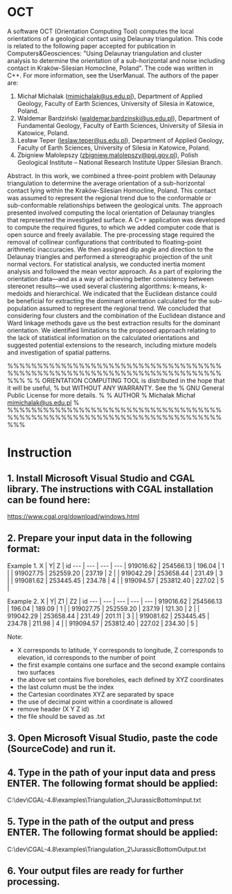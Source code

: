 # OCT
A software OCT (Orientation Computing Tool) computes the local orientations of a geological contact using Delaunay triangulation. This code is related to the following paper accepted for publication in Computers&Geosciences:
"Using Delaunay triangulation and cluster analysis to determine the orientation of a sub-horizontal and noise including contact in Kraków-Silesian Homocline, Poland". The code was written in C++. For more information, see the UserManual.
The authors of the paper are: 
1. Michał Michalak (mimichalak@us.edu.pl), Department of Applied Geology, Faculty of Earth Sciences, University of Silesia in Katowice, Poland.
2. Waldemar Bardziński (waldemar.bardzinski@us.edu.pl), Department of Fundamental Geology, Faculty of Earth Sciences, University of Silesia in Katowice, Poland.
3. Lesław Teper (leslaw.teper@us.edu.pl), Department of Applied Geology, Faculty of Earth Sciences, University of Silesia in Katowice, Poland.
4. Zbigniew Małolepszy (zbigniew.malolepszy@pgi.gov.pl), Polish Geological Institute – National Research Institute Upper Silesian Branch.

Abstract. 
In this work, we combined a three-point problem with Delaunay triangulation to determine the average orientation of a sub-horizontal contact lying within the Kraków-Silesian Homocline, Poland. This contact was assumed to represent the regional trend due to the conformable or sub-conformable relationships between the geological units. The approach presented involved computing the local orientation of Delaunay triangles that represented the investigated surface. A C++ application was developed to compute the required figures, to which we added computer code that is open source and freely available. The pre-processing stage required the removal of collinear configurations that contributed to floating-point arithmetic inaccuracies. We then assigned dip angle and direction to the Delaunay triangles and performed a stereographic projection of the unit normal vectors. For statistical analysis, we conducted inertia moment analysis and followed the mean vector approach. As a part of exploring the orientation data—and as a way of achieving better consistency between stereonet results—we used several clustering algorithms: k-means, k-medoids and hierarchical. We indicated that the Euclidean distance could be beneficial for extracting the dominant orientation calculated for the sub-population assumed to represent the regional trend. We concluded that considering four clusters and the combination of the Euclidean distance and Ward linkage methods gave us the best extraction results for the dominant orientation. We identified limitations to the proposed approach relating to the lack of statistical information on the calculated orientations and suggested potential extensions to the research, including mixture models and investigation of spatial patterns.




%%%%%%%%%%%%%%%%%%%%%%%%%%%%%%%%%%%%%%%%%%%%%%%%%%%%%%%%%%%%%%%%%%%%%%%%%%%
%
%   ORIENTATION COMPUTING TOOL is distributed in the hope that it will be useful,
%   but WITHOUT ANY WARRANTY.  See the
%   GNU General Public License for more details.
%
% AUTHOR
%   Michalak Michał  mimichalak@us.edu.pl
%
%%%%%%%%%%%%%%%%%%%%%%%%%%%%%%%%%%%%%%%%%%%%%%%%%%%%%%%%%%%%%%%%%%%%%%%%%%%


# Instruction

## 1. Install Microsoft Visual Studio and CGAL library. The instructions with CGAL installation can be found here:
https://www.cgal.org/download/windows.html

## 2. Prepare your input data in the following format:

Example 1.
X | Y| Z | id
--- | --- | --- | ---
| 919016.62 | 254566.13 | 196.04 | 1 |
| 919027.75 | 252559.20 | 237.19 | 2 |
| 919042.29 | 253658.44 | 231.49 | 3 |
| 919081.62 | 253445.45 | 234.78 | 4 |
| 919094.57 | 253812.40 | 227.02 | 5 |

Example 2.
X | Y| Z1 | Z2 | id
--- | --- | --- | --- | ---
| 919016.62 | 254566.13 | 196.04 | 189.09 | 1 |
| 919027.75 | 252559.20 | 237.19 | 121.30 | 2 |
| 919042.29 | 253658.44 | 231.49 | 201.11 | 3 |
| 919081.62 | 253445.45 | 234.78 | 211.98 | 4 |
| 919094.57 | 253812.40 | 227.02 | 234.30 | 5 |



Note:

- X corresponds to latitude, Y corresponds to longitude, Z corresponds to elevation, id corresponds to the number of point
- the first example contains one surface and the second example contains two surfaces
- the above set contains five boreholes, each defined by XYZ coordinates
- the last column must be the index
- the Cartesian coordinates XYZ are separated by space
- the use of decimal point within a coordinate is allowed
- remove header (X Y Z id)
- the file should be saved as .txt


## 3. Open Microsoft Visual Studio, paste the code (SourceCode) and run it.



## 4. Type in the path of your input data and press ENTER. The following format should be applied:
C:\dev\CGAL-4.8\examples\Triangulation_2\JurassicBottomInput.txt

## 5. Type in the path of the output and press ENTER. The following format should be applied:
C:\dev\CGAL-4.8\examples\Triangulation_2\JurassicBottomOutput.txt

## 6. Your output files are ready for further processing.



